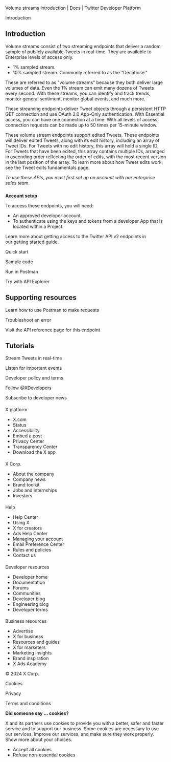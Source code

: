 
Volume streams introduction | Docs | Twitter Developer Platform 

Introduction

Introduction
------------

Volume streams consist of two streaming endpoints that deliver a random sample of publicly available Tweets in real-time. They are available to Enterprise levels of access only.

* 1% sampled stream.
* 10% sampled stream. Commonly referred to as the "Decahose."

These are referred to as "volume streams" because they both deliver large volumes of data. Even the 1% stream can emit many dozens of Tweets every second. With these streams, you can identify and track trends, monitor general sentiment, monitor global events, and much more.   

These streaming endpoints deliver Tweet objects through a persistent HTTP GET connection and use OAuth 2.0 App-Only authentication. With Essential access, you can have one connection at a time. With all levels of access, connection requests can be made up to 50 times per 15-minute window.

These volume stream endpoints support edited Tweets. These endpoints will deliver edited Tweets, along with its edit history, including an array of Tweet IDs. For Tweets with no edit history, this array will hold a single ID. For Tweets that have been edited, this array contains multiple IDs, arranged in ascending order reflecting the order of edits, with the most recent version in the last position of the array. To learn more about how Tweet edits work, see the Tweet edits fundamentals page. 

*To use these APIs, you must first set up an account with our enterprise sales team.*

### 

**Account setup**

To access these endpoints, you will need:

* An approved developer account.
* To authenticate using the keys and tokens from a developer App that is located within a Project.

Learn more about getting access to the Twitter API v2 endpoints in our getting started guide.

Quick start

Sample code

Run in Postman

Try with API Explorer

Supporting resources
--------------------

Learn how to use Postman to make requests

Troubleshoot an error

Visit the API reference page for this endpoint

Tutorials
---------

Stream Tweets in real-time

Listen for important events

Developer policy and terms

Follow @XDevelopers

Subscribe to developer news

#### 
 X platform

* X.com
* Status
* Accessibility
* Embed a post
* Privacy Center
* Transparency Center
* Download the X app

#### 
 X Corp.

* About the company
* Company news
* Brand toolkit
* Jobs and internships
* Investors

#### 
 Help

* Help Center
* Using X
* X for creators
* Ads Help Center
* Managing your account
* Email Preference Center
* Rules and policies
* Contact us

#### 
 Developer resources

* Developer home
* Documentation
* Forums
* Communities
* Developer blog
* Engineering blog
* Developer terms

#### 
 Business resources

* Advertise
* X for business
* Resources and guides
* X for marketers
* Marketing insights
* Brand inspiration
* X Ads Academy

 © 2024 X Corp.

Cookies

Privacy

Terms and conditions

**Did someone say … cookies?**  

 X and its partners use cookies to provide you with a better, safer and
 faster service and to support our business. Some cookies are necessary to use
 our services, improve our services, and make sure they work properly.
 Show more about your choices.

* Accept all cookies
* Refuse non-essential cookies